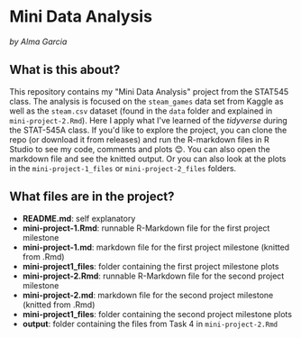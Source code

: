 # Mini Data Analysis

*by Alma Garcia*

## What is this about?

This repository contains my "Mini Data Analysis" project from the STAT545 class. The analysis is focused on the `steam_games` data set from Kaggle as well as the `steam.csv` dataset (found in the `data` folder and explained in `mini-project-2.Rmd`). Here I apply what I've learned of the *tidyverse* during the STAT-545A class. If you'd like to explore the project, you can clone the repo (or download it from releases) and run the R-markdown files in R Studio to see my code, comments and plots :blush:. You can also open the markdown file and see the knitted output. Or you can also look at the plots in the `mini-project-1_files` or `mini-project-2_files` folders. 

## What files are in the project?

-   **README.md**: self explanatory
-   **mini-project-1.Rmd**: runnable R-Markdown file for the first project milestone
-   **mini-project-1.md**: markdown file for the first project milestone (knitted from .Rmd)
-   **mini-project1_files**: folder containing the first project milestone plots
-   **mini-project-2.Rmd**: runnable R-Markdown file for the second project milestone
-   **mini-project-2.md**: markdown file for the second project milestone (knitted from .Rmd)
-   **mini-project1_files**: folder containing the second project milestone plots
-   **output**: folder containing the files from Task 4 in `mini-project-2.Rmd`
